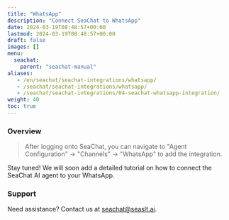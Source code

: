```yaml
---
title: "WhatsApp"
description: "Connect SeaChat to WhatsApp"
date: 2024-03-19T08:48:57+00:00
lastmod: 2024-03-19T08:48:57+00:00
draft: false
images: []
menu:
  seachat:
    parent: "seachat-manual"
aliases:
   - /en/seachat/seachat-integrations/whatsapp/
   - /seachat/seachat-integrations/whatsapp/
   - /seachat/seachat-integrations/04-seachat-whatsapp-integration/
weight: 40
toc: true
---
```



### Overview
> After logging onto SeaChat, you can navigate to "Agent Configuration" -> "Channels" -> "WhatsApp" to add the integration.

Stay tuned! We will soon add a detailed tutorial on how to connect the SeaChat AI agent to your WhatsApp.

### Support
Need assistance? Contact us at [seachat@seaslt.ai](mailto:seachat@seaslt.ai).

 